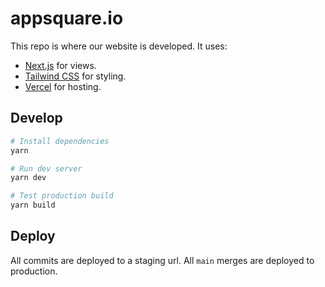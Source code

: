 # appsquare.io

This repo is where our website is developed. It uses:

- [Next.js](https://nextjs.org) for views.
- [Tailwind CSS](https://tailwindcss.com) for styling.
- [Vercel](https://vercel.com) for hosting.

## Develop

```bash
# Install dependencies
yarn

# Run dev server
yarn dev

# Test production build
yarn build
```

## Deploy

All commits are deployed to a staging url. All `main` merges are deployed to production.
